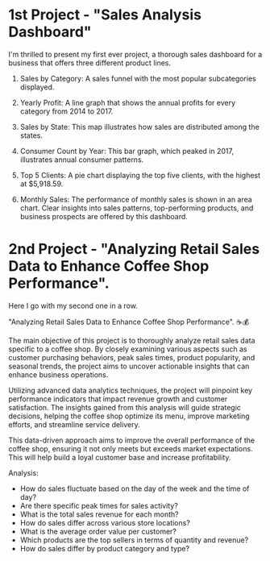 # 1st Project - "Sales Analysis Dashboard"
I'm thrilled to present my first ever project, a thorough sales dashboard for a business that offers three different product lines. 

1. Sales by Category: A sales funnel with the most popular subcategories displayed. 

2. Yearly Profit: A line graph that shows the annual profits for every category from 2014 to 2017. 

3. Sales by State: This map illustrates how sales are distributed among the states. 

4. Consumer Count by Year: This bar graph, which peaked in 2017, illustrates annual consumer patterns. 

5. Top 5 Clients: A pie chart displaying the top five clients, with the highest at $5,918.59. 

6. Monthly Sales: The performance of monthly sales is shown in an area chart. Clear insights into sales patterns, top-performing products, and business prospects are offered by this dashboard. 
# 2nd Project - "Analyzing Retail Sales Data to Enhance Coffee Shop Performance".
Here I go with my second one in a row.

"Analyzing Retail Sales Data to Enhance Coffee Shop Performance". ☕💰

The main objective of this project is to thoroughly analyze retail sales data specific to a coffee shop. By closely examining various aspects such as customer purchasing behaviors, peak sales times, product popularity, and seasonal trends, the project aims to uncover actionable insights that can enhance business operations.

Utilizing advanced data analytics techniques, the project will pinpoint key performance indicators that impact revenue growth and customer satisfaction. The insights gained from this analysis will guide strategic decisions, helping the coffee shop optimize its menu, improve marketing efforts, and streamline service delivery.

This data-driven approach aims to improve the overall performance of the coffee shop, ensuring it not only meets but exceeds market expectations. This will help build a loyal customer base and increase profitability.

Analysis:
- How do sales fluctuate based on the day of the week and the time of day?
- Are there specific peak times for sales activity?
- What is the total sales revenue for each month?
- How do sales differ across various store locations?
- What is the average order value per customer?
- Which products are the top sellers in terms of quantity and revenue?
- How do sales differ by product category and type?
  
